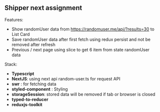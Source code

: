 ## Shipper next assignment

Features:

- Show randomUser data from https://randomuser.me/api/?results=30 to List Card
- Save randomUser data after first fetch using redux persist and not be removed after refresh
- Previous / next page using slice to get 6 item from state randomUser data

Stack: 
- **Typescript**
- **NextJS**: using next api random-user.ts for request API
- **swr** : for fetching data
- **styled-component** : Styling
- **storageSession**: stored data will be removed if tab or browser is closed
- **typed-to-reducer**
- **reduxjs-toolkit**
